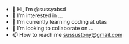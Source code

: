 - 👋 Hi, I’m @sussyabsd
- 👀 I’m interested in ...
- 🌱 I’m currently learning coding at utas
- 💞️ I’m looking to collaborate on ...
- 📫 How to reach me sussustony@gmail.com

<!---
sussyabsd/sussyabsd is a ✨ special ✨ repository because its `README.md` (this file) appears on your GitHub profile.
You can click the Preview link to take a look at your changes.
--->
